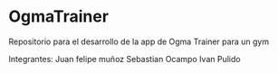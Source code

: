 # OgmaTrainer
Repositorio para el desarrollo de la app de Ogma Trainer para un gym

Integrantes: 
Juan felipe muñoz
Sebastian Ocampo
Ivan Pulido
